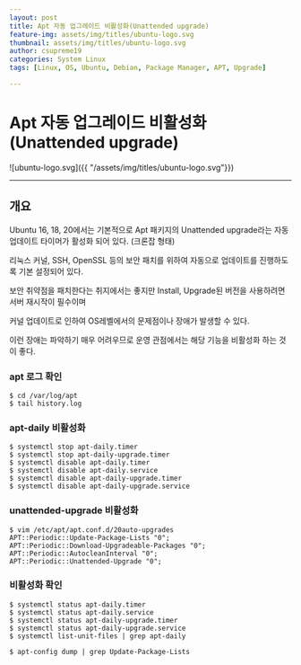 ```yaml
---
layout: post
title: Apt 자동 업그레이드 비활성화(Unattended upgrade)
feature-img: assets/img/titles/ubuntu-logo.svg
thumbnail: assets/img/titles/ubuntu-logo.svg
author: csupreme19
categories: System Linux
tags: [Linux, OS, Ubuntu, Debian, Package Manager, APT, Upgrade]

---
```


# Apt 자동 업그레이드 비활성화(Unattended upgrade)

![ubuntu-logo.svg]({{ "/assets/img/titles/ubuntu-logo.svg"}})

---
## 개요

Ubuntu 16, 18, 20에서는 기본적으로 Apt 패키지의 Unattended upgrade라는 자동 업데이트 타이머가 활성화 되어 있다. (크론잡 형태)

리눅스 커널, SSH, OpenSSL 등의 보안 패치를 위하여 자동으로  업데이트를 진행하도록 기본 설정되어 있다.

보안 취약점을 패치한다는 취지에서는 좋지만 Install, Upgrade된 버전을 사용하려면 서버 재시작이 필수이며

커널 업데이트로 인하여 OS레벨에서의 문제점이나 장애가 발생할 수 있다.

이런 장애는 파악하기 매우 어려우므로 운영 관점에서는 해당 기능을 비활성화 하는 것이 좋다.

### apt 로그 확인
```shell
$ cd /var/log/apt
$ tail history.log
```

### apt-daily 비활성화
```shell
$ systemctl stop apt-daily.timer
$ systemctl stop apt-daily-upgrade.timer
$ systemctl disable apt-daily.timer
$ systemctl disable apt-daily.service
$ systemctl disable apt-daily-upgrade.timer
$ systemctl disable apt-daily-upgrade.service
```

### unattended-upgrade 비활성화
```shell
$ vim /etc/apt/apt.conf.d/20auto-upgrades
APT::Periodic::Update-Package-Lists "0";
APT::Periodic::Download-Upgradeable-Packages "0";
APT::Periodic::AutocleanInterval "0";
APT::Periodic::Unattended-Upgrade "0";
```

### 비활성화 확인
```shell
$ systemctl status apt-daily.timer
$ systemctl status apt-daily.service
$ systemctl status apt-daily-upgrade.timer
$ systemctl status apt-daily-upgrade.service
$ systemctl list-unit-files | grep apt-daily

$ apt-config dump | grep Update-Package-Lists
```


